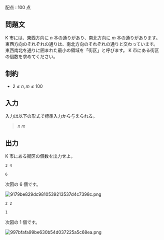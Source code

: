 配点 : $100$ 点

## 問題文

K 市には、東西方向に $n$ 本の通りがあり、南北方向に $m$ 本の通りがあります。
東西方向のそれぞれの通りは、南北方向のそれぞれの通りと交わっています。
東西南北を通りに囲まれた最小の領域を「街区」と呼びます。
K 市にある街区の個数を求めてください。

## 制約

- $2 \leq n, m \leq 100$

## 入力

入力は以下の形式で標準入力から与えられる。

> $n$ $m$

## 出力

K 市にある街区の個数を出力せよ。

```input1
3 4
```

```output1
6
```

次図の $6$ 個です。

![9179be829dc9810539213537d4c7398c.png](https://atcoder.jp/img/abc069/9179be829dc9810539213537d4c7398c.png)

```input2
2 2
```

```output2
1
```

次図の $1$ 個です。

![997bfafa99be630b54d037225a5c68ea.png](https://atcoder.jp/img/abc069/997bfafa99be630b54d037225a5c68ea.png)